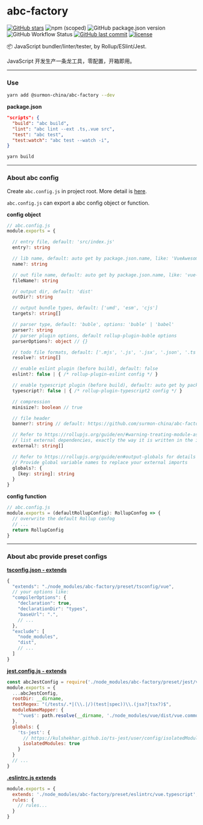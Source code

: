 # abc-factory

[![GitHub stars](https://img.shields.io/github/stars/surmon-china/abc-factory.svg?style=for-the-badge)](https://github.com/surmon-china/abc-factory/stargazers)
![npm (scoped)](https://img.shields.io/npm/v/@surmon-china/abc-factory?style=for-the-badge)
![GitHub package.json version](https://img.shields.io/github/package-json/v/surmon-china/abc-factory?label=GPR&style=for-the-badge)
![GitHub Workflow Status](https://img.shields.io/github/workflow/status/surmon-china/abc-factory/Publish?label=publish&style=for-the-badge)
[![GitHub last commit](https://img.shields.io/github/last-commit/google/skia.svg?style=for-the-badge)](https://github.com/surmon-china/abc-factory)
[![license](https://img.shields.io/github/license/mashape/apistatus.svg?style=for-the-badge)](https://github.com/surmon-china/abc-factory)

📦 JavaScript bundler/linter/tester, by Rollup/ESlint/Jest.

JavaScript 开发生产一条龙工具，零配置，开箱即用。

---

### Use

```bash
yarn add @surmon-china/abc-factory --dev
```

**package.json**
```json
"scripts": {
  "build": "abc build",
  "lint": "abc lint --ext .ts,.vue src",
  "test": "abc test",
  "test:watch": "abc test --watch -i",
}
```

```bash
yarn build
```

---

### About abc config

Create `abc.config.js` in project root. More detail is [here](https://github.com/surmon-china/abc-factory/blob/master/lib/default.js).

`abc.config.js` can export a abc config object or function.

**config object**
```ts
// abc.config.js
module.exports = {

  // entry file, default: 'src/index.js'
  entry?: string

  // lib name, default: auto get by package.json.name, like: 'VueAwesomeSwiper'
  name?: string

  // out file name, default: auto get by package.json.name, like: 'vue-awesome-swiper'
  fileName?: string

  // output dir, default: 'dist'
  outDir?: string

  // output bundle types, default: ['umd', 'esm', 'cjs']
  targets?: string[]

  // parser type, default: 'buble', options: 'buble' | 'babel'
  parser?: string
  // parser plugin options, default rollup-plugin-buble options
  parserOptions?: object // {}

  // todo file formats, default: ['.mjs', '.js', '.jsx', '.json', '.ts']
  resolve?: string[]

  // enable eslint plugin (before build), default: false
  eslint?: false | { /* rollup-plugin-eslint config */ }

  // enable typescript plugin (before build), default: auto get by package.json.dependencies
  typescript?: false | { /* rollup-plugin-typescript2 config */ }

  // compression
  minisize?: boolean // true

  // file header
  banner?: string // default: https://github.com/surmon-china/abc-factory/blob/master/lib/default.js#L18

  // Refer to https://rollupjs.org/guide/en/#warning-treating-module-as-external-dependency
  // list external dependencies, exactly the way it is written in the import statement.
  external?: string[]

  // Refer to https://rollupjs.org/guide/en#output-globals for details
  // Provide global variable names to replace your external imports
  globals?: {
    [key: string]: string
  }
}
```

**config function**
```ts
// abc.config.js
module.exports = (defaultRollupConfig): RollupConfog => {
  // overwrite the default Rollup confog
  // ...
  return RollupConfig
}
```

---

### About abc provide preset configs

**[tsconfig.json - extends](https://www.typescriptlang.org/tsconfig#extends)**

```js
{
  "extends": "./node_modules/abc-factory/preset/tsconfig/vue",
  // your options like:
  "compilerOptions": {
    "declaration": true,
    "declarationDir": "types",
    "baseUrl": ".",
    // ...
  },
  "exclude": [
    "node_modules",
    "dist",
    // ...
  ]
}
```

**[jest.config.js - extends](https://jestjs.io/docs/en/configuration)**

```js
const abcJestConfig = require('./node_modules/abc-factory/preset/jest/vue.typescript')
module.exports = {
  ...abcJestConfig,
  rootDir: __dirname,
  testRegex: "(/tests/.*|(\\.|/)(test|spec))\\.(jsx?|tsx?)$",
  moduleNameMapper: {
    '^vue$': path.resolve(__dirname, './node_modules/vue/dist/vue.common.js'),
  },
  globals: {
    'ts-jest': {
      // https://kulshekhar.github.io/ts-jest/user/config/isolatedModules
      isolatedModules: true
    }
  }
  // ...
}
```

**[.eslintrc.js  extends](https://eslint.org/docs/user-guide/configuring#extending-configuration-files)**

```js
module.exports = {
  extends: './node_modules/abc-factory/preset/eslintrc/vue.typescript',
  rules: {
    // rules...
  }
}
```
